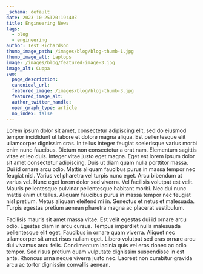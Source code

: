 ```yaml
---
_schema: default
date: 2023-10-25T20:19:40Z
title: Engineering News
tags:
  - blog
  - engineering
author: Test Richardson
thumb_image_path: /images/blog/blog-thumb-1.jpg
thumb_image_alt: Laptops
image: /images/blog/featured-image-3.jpg
image_alt: Cuppa
seo:
  page_description:
  canonical_url:
  featured_image: /images/blog/blog-thumb-3.jpg
  featured_image_alt:
  author_twitter_handle:
  open_graph_type: article
  no_index: false
---
```

Lorem ipsum dolor sit amet, consectetur adipiscing elit, sed do eiusmod tempor incididunt ut labore et dolore magna aliqua. Est pellentesque elit ullamcorper dignissim cras. In tellus integer feugiat scelerisque varius morbi enim nunc faucibus. Dictum non consectetur a erat nam. Elementum sagittis vitae et leo duis. Integer vitae justo eget magna. Eget est lorem ipsum dolor sit amet consectetur adipiscing. Duis ut diam quam nulla porttitor massa. Dui id ornare arcu odio. Mattis aliquam faucibus purus in massa tempor nec feugiat nisl. Varius vel pharetra vel turpis nunc eget. Arcu bibendum at varius vel. Nunc eget lorem dolor sed viverra. Vel facilisis volutpat est velit. Mauris pellentesque pulvinar pellentesque habitant morbi. Nec dui nunc mattis enim ut tellus. Aliquam faucibus purus in massa tempor nec feugiat nisl pretium. Metus aliquam eleifend mi in. Senectus et netus et malesuada. Turpis egestas pretium aenean pharetra magna ac placerat vestibulum.

Facilisis mauris sit amet massa vitae. Est velit egestas dui id ornare arcu odio. Egestas diam in arcu cursus. Tempus imperdiet nulla malesuada pellentesque elit eget. Faucibus in ornare quam viverra. Aliquet nec ullamcorper sit amet risus nullam eget. Libero volutpat sed cras ornare arcu dui vivamus arcu felis. Condimentum lacinia quis vel eros donec ac odio tempor. Sed risus pretium quam vulputate dignissim suspendisse in est ante. Rhoncus urna neque viverra justo nec. Laoreet non curabitur gravida arcu ac tortor dignissim convallis aenean.